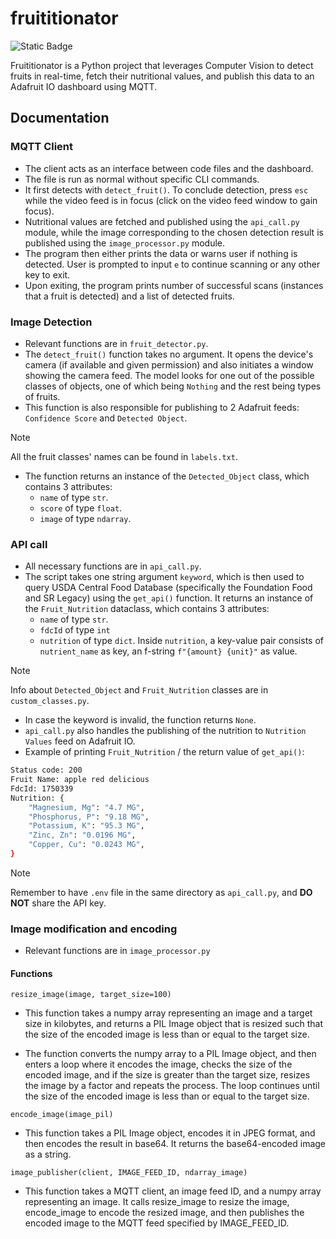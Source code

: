 # fruititionator

![Static Badge](https://img.shields.io/badge/Python-3.8.5-blue?style=flat&logo=Python&logoColor=white)

Fruititionator is a Python project that leverages Computer Vision to detect fruits in real-time, fetch their nutritional values, and publish this data to an Adafruit IO dashboard using MQTT.

## Documentation

### MQTT Client

- The client acts as an interface between code files and the dashboard.
- The file is run as normal without specific CLI commands.
- It first detects with `detect_fruit()`. To conclude detection, press `esc` while the video feed is in focus (click on the video feed window to gain focus).
- Nutritional values are fetched and published using the `api_call.py` module, while the image corresponding to the chosen detection result is published using the `image_processor.py` module.
- The program then either prints the data or warns user if nothing is detected. User is prompted to input `e` to continue scanning or any other key to exit.
- Upon exiting, the program prints number of successful scans (instances that a fruit is detected) and a list of detected fruits.

### Image Detection

- Relevant functions are in `fruit_detector.py`.
- The `detect_fruit()` function takes no argument. It opens the device's camera (if available and given permission) and also initiates a window showing the camera feed. The model looks for one out of the possible classes of objects, one of which being `Nothing` and the rest being types of fruits.
- This function is also responsible for publishing to 2 Adafruit feeds: `Confidence Score` and `Detected Object`.

> [!NOTE]
> All the fruit classes' names can be found in `labels.txt`.

- The function returns an instance of the `Detected_Object` class, which contains 3 attributes:
  - `name` of type `str`.
  - `score` of type `float`.
  - `image` of type `ndarray`.

### API call

- All necessary functions are in `api_call.py`.
- The script takes one string argument `keyword`, which is then used to query USDA Central Food Database (specifically the Foundation Food and SR Legacy) using the `get_api()` function. It returns an instance of the `Fruit_Nutrition` dataclass, which contains 3 attributes:
  - `name` of type `str`.
  - `fdcId` of type `int`
  - `nutrition` of type `dict`. Inside `nutrition`, a key-value pair consists of `nutrient_name` as key, an f-string `f"{amount} {unit}"` as value.

> [!NOTE]
> Info about `Detected_Object` and `Fruit_Nutrition` classes are in `custom_classes.py`.

- In case the keyword is invalid, the function returns `None`.
- `api_call.py` also handles the publishing of the nutrition to `Nutrition Values` feed on Adafruit IO.
- Example of printing `Fruit_Nutrition` / the return value of `get_api()`:

```bash
Status code: 200
Fruit Name: apple red delicious
FdcId: 1750339
Nutrition: {
    "Magnesium, Mg": "4.7 MG",
    "Phosphorus, P": "9.18 MG",
    "Potassium, K": "95.3 MG",
    "Zinc, Zn": "0.0196 MG",
    "Copper, Cu": "0.0243 MG",
}
```

> [!NOTE]
> Remember to have `.env` file in the same directory as `api_call.py`, and **DO NOT** share the API key.

### Image modification and encoding

- Relevant functions are in `image_processor.py`

#### Functions

`resize_image(image, target_size=100)`

- This function takes a numpy array representing an image and a target size in kilobytes, and returns a PIL Image object that is resized such that the size of the encoded image is less than or equal to the target size.

- The function converts the numpy array to a PIL Image object, and then enters a loop where it encodes the image, checks the size of the encoded image, and if the size is greater than the target size, resizes the image by a factor and repeats the process. The loop continues until the size of the encoded image is less than or equal to the target size.

`encode_image(image_pil)`

- This function takes a PIL Image object, encodes it in JPEG format, and then encodes the result in base64. It returns the base64-encoded image as a string.

`image_publisher(client, IMAGE_FEED_ID, ndarray_image)`

- This function takes a MQTT client, an image feed ID, and a numpy array representing an image. It calls resize_image to resize the image, encode_image to encode the resized image, and then publishes the encoded image to the MQTT feed specified by IMAGE_FEED_ID.
